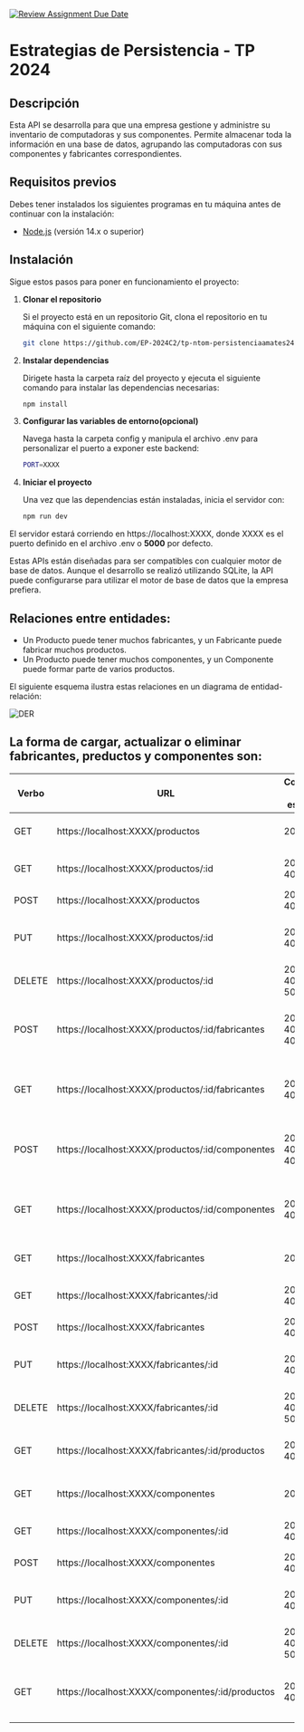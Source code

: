 [![Review Assignment Due Date](https://classroom.github.com/assets/deadline-readme-button-22041afd0340ce965d47ae6ef1cefeee28c7c493a6346c4f15d667ab976d596c.svg)](https://classroom.github.com/a/NoutYWiV)
# Estrategias de Persistencia - TP 2024

## Descripción
Esta API se desarrolla para que una empresa gestione y administre su inventario de computadoras y sus componentes. Permite almacenar toda la información en una base de datos, agrupando las computadoras con sus componentes y fabricantes correspondientes.

## Requisitos previos
Debes tener instalados los siguientes programas en tu máquina antes de continuar con la instalación:

- [Node.js](https://nodejs.org/) (versión 14.x o superior)

## Instalación

Sigue estos pasos para poner en funcionamiento el proyecto:

1. **Clonar el repositorio**

   Si el proyecto está en un repositorio Git, clona el repositorio en tu máquina con el siguiente comando:

   ```bash
   git clone https://github.com/EP-2024C2/tp-ntom-persistenciaamates24

2. **Instalar dependencias**

   Dirigete hasta la carpeta raíz del proyecto y ejecuta el siguiente comando para instalar las dependencias necesarias:

   ```bash
   npm install

3. **Configurar las variables de entorno(opcional)**

   Navega hasta la carpeta config y manipula el archivo .env para personalizar el puerto a exponer este backend:

   ```bash
   PORT=XXXX

4. **Iniciar el proyecto**

   Una vez que las dependencias están instaladas, inicia el servidor con:

   ```bash
   npm run dev

El servidor estará corriendo en https://localhost:XXXX, donde XXXX es el puerto definido en el archivo .env o **5000** por defecto.

Estas APIs están diseñadas para ser compatibles con cualquier motor de base de datos. Aunque el desarrollo se realizó utilizando SQLite, la API puede configurarse para utilizar el motor de base de datos que la empresa prefiera.


<h2>Relaciones entre entidades:</h2>

- Un Producto puede tener muchos fabricantes, y un Fabricante puede fabricar muchos productos.
- Un Producto puede tener muchos componentes, y un Componente puede formar parte de varios productos.

El siguiente esquema ilustra estas relaciones en un diagrama de entidad-relación:

![DER](DERV1.png)


<h2>La forma de cargar, actualizar o eliminar fabricantes, preductos y componentes son:</h2>

| Verbo  | URL                                           | Codigos de estado      | Descripción                                               |
|--------|-----------------------------------------------|--------------------|-----------------------------------------------------------|
| GET    | https://localhost:XXXX/productos              | 200                | Obtener todos los productos                               |
| GET    | https://localhost:XXXX/productos/:id          | 200, 404           | Obtener un producto en particular                         |
| POST   | https://localhost:XXXX/productos              | 201, 400           | Crear un producto                                         |
| PUT    | https://localhost:XXXX/productos/:id          | 200, 404           | Modificar los datos de un producto en particular          |
| DELETE | https://localhost:XXXX/productos/:id          | 200, 404, 500      | Borrar un producto en particular                          |
| POST   | https://localhost:XXXX/productos/:id/fabricantes | 201, 404, 400     | Crear la asociación de producto con 1 o N fabricantes     |
| GET    | https://localhost:XXXX/productos/:id/fabricantes | 200, 404          | Obtener todos los fabricantes de un producto              |
| POST   | https://localhost:XXXX/productos/:id/componentes | 201, 404, 400     | Crear la asociación de producto con 1 o N componentes     |
| GET    | https://localhost:XXXX/productos/:id/componentes | 200, 404          | Obtener todos los componentes de un producto              |
| GET    | https://localhost:XXXX/fabricantes            | 200                | Obtener todos los fabricantes                             |
| GET    | https://localhost:XXXX/fabricantes/:id        | 200, 404           | Obtener un fabricante en particular                       |
| POST   | https://localhost:XXXX/fabricantes            | 201, 400           | Crear un fabricante                                       |
| PUT    | https://localhost:XXXX/fabricantes/:id        | 200, 404           | Modificar los datos de un fabricante en particular        |
| DELETE | https://localhost:XXXX/fabricantes/:id        | 200, 404, 500      | Borrar un fabricante en particular                        |
| GET    | https://localhost:XXXX/fabricantes/:id/productos | 200, 404          | Obtener todos los productos de un fabricante              |
| GET    | https://localhost:XXXX/componentes            | 200                | Obtener todos los componentes                             |
| GET    | https://localhost:XXXX/componentes/:id        | 200, 404           | Obtener un componente en particular                       |
| POST   | https://localhost:XXXX/componentes            | 201, 400           | Crear un componente                                       |
| PUT    | https://localhost:XXXX/componentes/:id        | 200, 404           | Modificar los datos de un componente en particular        |
| DELETE | https://localhost:XXXX/componentes/:id        | 200, 404, 500      | Borrar un componente en particular                        |
| GET    | https://localhost:XXXX/componentes/:id/productos | 200, 404          | Obtener todos los productos de un componente              |
